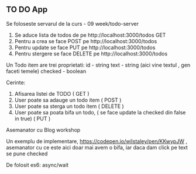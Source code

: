 ## TO DO App

Se foloseste servarul de la curs - 09 week/todo-server
1. Se aduce lista de todos de pe http://localhost:3000/todos GET
2. Pentru a crea se face POST pe http://localhost:3000/todos
3. Pentru update se face PUT pe http://localhost:3000/todos
4. Pentru stergere se face DELETE pe http://localhost:3000/todos

Un Todo item are trei proprietati:
id - string
text - string (aici vine textul , gen faceti temele)
checked - boolean

Cerinte:

1. Afisarea listei de TODO ( GET )
2. User poate sa adauge un todo item ( POST )
3. User poate sa sterga un todo item ( DELETE )
4. User poate sa poata bifa un todo, ( se face update la checked din false in true) ( PUT )

Asemanator cu Blog workshop

Un exemplu de implementare, https://codepen.io/wilstaley/pen/KKwypJW , asemanator cu ce este aici doar mai avem o bifa, iar daca dam click pe text se pune checked

De folosit es6: async/wait
